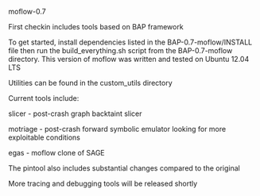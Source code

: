 moflow-0.7

First checkin includes tools based on BAP framework

To get started, install dependencies listed in the BAP-0.7-moflow/INSTALL file then run the build_everything.sh script from the BAP-0.7-moflow directory. This version of moflow was written and tested on Ubuntu 12.04 LTS

Utilities can be found in the custom_utils directory 

Current tools include: 

slicer - post-crash graph backtaint slicer

motriage - post-crash forward symbolic emulator looking for more exploitable conditions

egas - moflow clone of SAGE

The pintool also includes substantial changes compared to the original

More tracing and debugging tools will be released shortly


